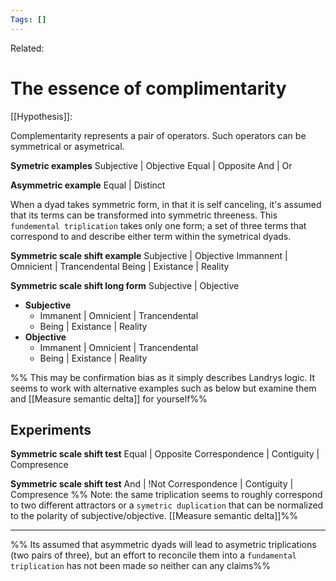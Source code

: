 ```yaml
---
Tags: []
---
```

Related: 
# The essence of complimentarity
[[Hypothesis]]: 

Complementarity represents a pair of operators.
Such operators can be symmetrical or asymetrical. 

**Symetric examples**
Subjective | Objective 
Equal | Opposite
And | Or

**Asymmetric example**
Equal | Distinct

When a dyad takes symmetric form, in that it is self canceling, it's assumed that its terms can be transformed into symmetric threeness. This `fundemental triplication` takes only one form; a set of three terms that correspond to and describe either term within the symetrical dyads.

**Symmetric scale shift example**
Subjective | Objective 
Immannent | Omnicient | Trancendental
Being | Existance | Reality

**Symmetric scale shift long form**
Subjective | Objective 
- **Subjective** 
 	- Immanent | Omnicient | Trancendental 
 	- Being | Existance | Reality
- **Objective** 
	- Immanent | Omnicient | Trancendental
	- Being | Existance | Reality

%% This may be confirmation bias as it simply describes Landrys logic. It seems to work with alternative examples such as below but examine them and [[Measure semantic delta]] for yourself%%

## Experiments
**Symmetric scale shift test**
Equal | Opposite 
Correspondence | Contiguity | Compresence 

**Symmetric scale shift test**
And | !Not
Correspondence | Contiguity | Compresence
%% Note: the same triplication seems to roughly correspond to  two different attractors or a `symetric duplication` that can be normalized to the polarity of subjective/objective. [[Measure semantic delta]]%%

----

%% Its assumed that asymmetric dyads will lead to asymetric triplications (two pairs of three), but an effort to reconcile them into a `fundamental triplication` has not been made so neither can any claims%%
